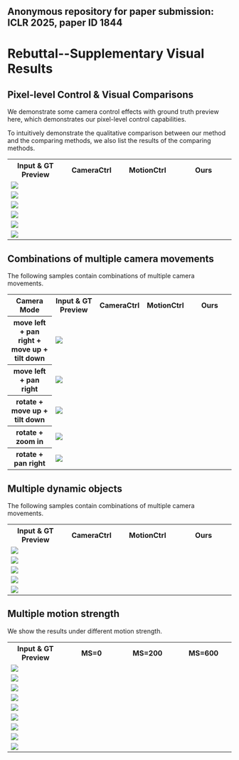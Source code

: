 ## Anonymous repository for paper submission: ICLR 2025, paper ID 1844

# Rebuttal--Supplementary Visual Results

## Pixel-level Control & Visual Comparisons

We demonstrate some camera control effects with ground truth preview here, which demonstrates our pixel-level control capabilities.

To intuitively demonstrate the qualitative comparison between our method and the comparing methods, we also list the results of the comparing methods.

<table>
  <tr>
    <th width=25% style="text-align:center">Input & GT Preview</th>
    <th width=25% style="text-align:center">CameraCtrl</th>
    <th width=25% style="text-align:center">MotionCtrl</th>
    <th width=25% style="text-align:center">Ours</th>
  </tr>
  <tr>
    <td colspan="4" ><img src="gif/pixel/004-3.gif"></td>
  </tr>
  <tr>
    <td colspan="4" ><img src="gif/pixel/006-2.gif"></td>
  </tr>
  <tr>
    <td colspan="4" ><img src="gif/pixel/007-3.gif"></td>
  </tr>
  <tr>
    <td colspan="4" ><img src="gif/pixel/011-0.gif"></td>
  </tr>
  <tr>
    <td colspan="4" ><img src="gif/pixel/20241001223430.gif"></td>
  </tr>
  <tr>
    <td colspan="4" ><img src="gif/pixel/20241002000913.gif"></td>
  </tr>
</table>


## Combinations of multiple camera movements

The following samples contain combinations of multiple camera movements.

<table>
  <tr>
    <th width=20% style="text-align:center">Camera Mode</th>
    <th width=20% style="text-align:center">Input & GT Preview</th>
    <th width=20% style="text-align:center">CameraCtrl</th>
    <th width=20% style="text-align:center">MotionCtrl</th>
    <th width=20% style="text-align:center">Ours</th>
  </tr>
  <tr>
    <th width=20% style="text-align:center">move left + pan right + move up + tilt down</th>
    <td colspan="4" ><img src="gif/pixel/20241002002519.gif"></td>
  </tr>
  <tr>
    <th width=20% style="text-align:center">move left + pan right</th>
    <td colspan="4" ><img src="gif/pixel/20240906132533.gif"></td>
  </tr>
  <tr>
    <th width=20% style="text-align:center">rotate + move up + tilt down</th>
    <td colspan="4" ><img src="gif/pixel/20241120012823.gif"></td>
  </tr>
  <tr>
    <th width=20% style="text-align:center">rotate + zoom in</th>
    <td colspan="4" ><img src="gif/pixel/20241120011336.gif"></td>
  </tr>
  <tr>
    <th width=20% style="text-align:center">rotate + pan right</th>
    <td colspan="4" ><img src="gif/pixel/20241120015213.gif"></td>
  </tr>
</table>


## Multiple dynamic objects

The following samples contain combinations of multiple camera movements.


<table>
  <tr>
    <th width=25% style="text-align:center">Input & GT Preview</th>
    <th width=25% style="text-align:center">CameraCtrl</th>
    <th width=25% style="text-align:center">MotionCtrl</th>
    <th width=25% style="text-align:center">Ours</th>
  </tr>
  <tr>
    <td colspan="4" ><img src="gif/pixel/20241120024444.gif"></td>
  </tr>
  <tr>
    <td colspan="4" ><img src="gif/pixel/20241120030823.gif"></td>
  </tr>
  <tr>
    <td colspan="4" ><img src="gif/pixel/20241120034631.gif"></td>
  </tr>
  <tr>
    <td colspan="4" ><img src="gif/pixel/20241120041540.gif"></td>
  </tr>
  <tr>
    <td colspan="4" ><img src="gif/pixel/20241121033649.gif"></td>
  </tr>
</table>


## Multiple motion strength

We show the results under different motion strength.


<table>
  <tr>
    <th width=25% style="text-align:center">Input & GT Preview</th>
    <th width=25% style="text-align:center">MS=0</th>
    <th width=25% style="text-align:center">MS=200</th>
    <th width=25% style="text-align:center">MS=600</th>
  </tr>
  <tr>
    <td colspan="4" ><img src="gif/pixel/range_0.gif"></td>
  </tr>
  <tr>
    <td colspan="4" ><img src="gif/pixel/range_1.gif"></td>
  </tr>
  <tr>
    <td colspan="4" ><img src="gif/pixel/range_2.gif"></td>
  </tr>
  <tr>
    <td colspan="4" ><img src="gif/pixel/range_3.gif"></td>
  </tr>
  <tr>
    <td colspan="4" ><img src="gif/pixel/range_4.gif"></td>
  </tr>
  <tr>
    <td colspan="4" ><img src="gif/pixel/range_5.gif"></td>
  </tr>
  <tr>
    <td colspan="4" ><img src="gif/pixel/range_6.gif"></td>
  </tr>
  <tr>
    <td colspan="4" ><img src="gif/pixel/range_7.gif"></td>
  </tr>
  <tr>
    <td colspan="4" ><img src="gif/pixel/range_8.gif"></td>
  </tr>
</table>


